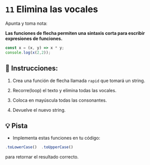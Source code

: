 # `11` Elimina las vocales

Apunta y toma nota: 

**Las funciones de flecha permiten una sintaxis corta para escribir expresiones de funciones.**

```js
const x = (x, y) => x * y;
console.log(x(2,2));
```

## 📝 Instrucciones:

1. Crea una función de flecha llamada `rapid` que tomará un string.

2. Recorre(loop) el texto y elimina todas las vocales.

3. Coloca en mayúscula todas las consonantes.

4. Devuelve el nuevo string.

## 💡 Pista

+ Implementa estas funciones en tu código:

```js
.toLowerCase()  .toUpperCase()
```
para retornar el resultado correcto.
